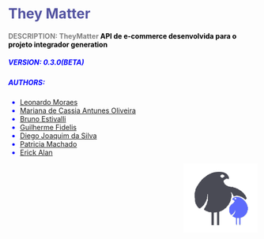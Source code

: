 <body style="color:blue">


# <span style="color: #5353A1">They Matter  </span> 
 

#### <span style="color:gray">DESCRIPTION: **TheyMatter**</span> <span style="color: black"> API de e-commerce desenvolvida para o projeto integrador generation </span>

 ##### VERSION: 0.3.0(BETA)
 ##### AUTHORS: 
  * [Leonardo Moraes](https://www.linkedin.com/in/leommagalhaes/)
  * [Mariana de Cassia Antunes Oliveira](https://www.linkedin.com/in/mariana-antunes-oliveira-70259491/)
  * [Bruno Estivalli](http://linkedin.com/in/bruno-estivalli-vicente-61b007202)
  * [Guilherme Fidelis](https://www.linkedin.com/in/guifidelis/)
  * [Diego Joaquim da Silva](https://www.linkedin.com/in/diego-silva-061527156/)
  * [Patricia Machado](https://www.linkedin.com/in/patricia-machado-0ba0111ba/)
  * [Erick Alan](https://www.linkedin.com/in/erick-alan-7bb92b1b4/)
  
  
  <span style="
        float: right">![They-matter-logo](Assets/image%20(1).png)</span>
   
